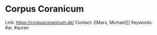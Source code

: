# Corpus Coranicum

Link: https://corpuscoranicum.de/
Contact: [[Marx, Michael]]]
Keywords: #ar, #quran